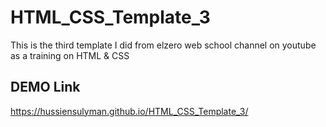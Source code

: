 # HTML_CSS_Template_3
This is the third template I did from elzero web school channel on youtube as a training on HTML &amp; CSS 

## DEMO Link
https://hussiensulyman.github.io/HTML_CSS_Template_3/

